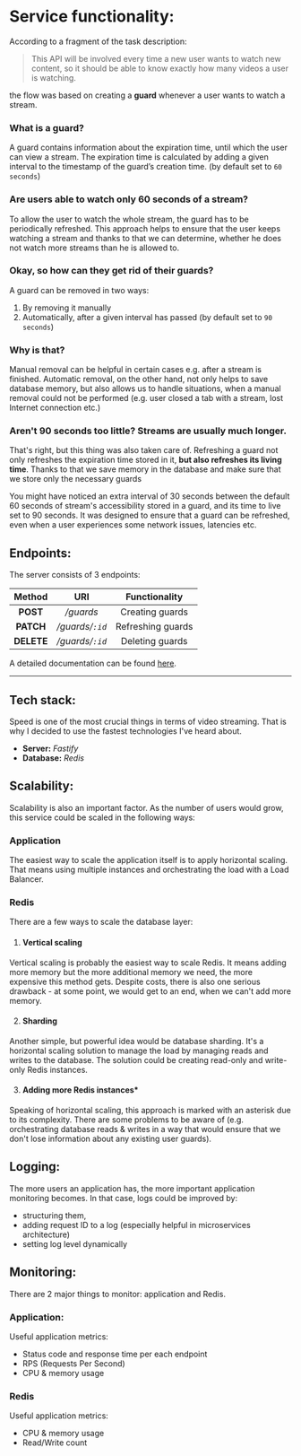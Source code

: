 # Service functionality:

According to a fragment of the task description:
> This API will be involved every time a new user wants to watch new content,
> so it should be able to know exactly how many videos a user is watching.

the flow was based on creating a **guard** whenever a user wants to watch a stream.

### What is a guard?
A guard contains information about the expiration time, until which the user can view a stream.
The expiration time is calculated by adding a given interval to the timestamp of the guard’s creation time. (by default set to `60 seconds`)

### Are users able to watch only 60 seconds of a stream?
To allow the user to watch the whole stream, the guard has to be periodically refreshed.
This approach helps to ensure that the user keeps watching a stream and thanks to that we can determine,
whether he does not watch more streams than he is allowed to.

### Okay, so how can they get rid of their guards?
A guard can be removed in two ways:
1. By removing it manually
2. Automatically, after a given interval has passed (by default set to `90 seconds`)

### Why is that?
Manual removal can be helpful in certain cases e.g. after a stream is finished.
Automatic removal, on the other hand, not only helps to save database memory, but also allows us to handle situations,
when a manual removal could not be performed (e.g. user closed a tab with a stream, lost Internet connection etc.)

### Aren't 90 seconds too little? Streams are usually much longer.
That's right, but this thing was also taken care of. 
Refreshing a guard not only refreshes the expiration time stored in it, **but also refreshes its living time**.
Thanks to that we save memory in the database and make sure that we store only the necessary guards

You might have noticed an extra interval of 30 seconds between
the default 60 seconds of stream's accessibility stored in a guard, and its time to live set to 90 seconds. 
It was designed to ensure that a guard can be refreshed, even when a user experiences some network issues, latencies etc. 

## Endpoints:

The server consists of 3 endpoints:

| Method     |       URI       | Functionality     |
|:----------:|:---------------:|:-----------------:|
| **POST**   |    */guards*    | Creating guards   |
| **PATCH**  | */guards/`:id`* | Refreshing guards |
| **DELETE** | */guards/`:id`* | Deleting guards   |

A detailed documentation can be found [here](endpoints.md). 

--- 

## Tech stack:

Speed is one of the most crucial things in terms of video streaming. 
That is why I decided to use the fastest technologies I've heard about.

- **Server:** *Fastify*
- **Database:** *Redis*


## Scalability:

Scalability is also an important factor. As the number of users would grow,
this service could be scaled in the following ways:

### Application
The easiest way to scale the application itself is to apply horizontal scaling. 
That means using multiple instances and orchestrating the load with a Load Balancer. 

### Redis
There are a few ways to scale the database layer:

1. #### Vertical scaling
Vertical scaling is probably the easiest way to scale Redis.
It means adding more memory but the more additional memory we need, the more expensive this method gets.
Despite costs, there is also one serious drawback - at some point, we would get to an end, when we can't add more memory. 

2. #### Sharding
Another simple, but powerful idea would be database sharding. 
It's a horizontal scaling solution to manage the load by managing reads and writes to the database.
The solution could be creating read-only and write-only Redis instances.

3. #### Adding more Redis instances*
Speaking of horizontal scaling, this approach is marked with an asterisk due to its complexity. 
There are some problems to be aware of (e.g. orchestrating database reads & writes in a way that would ensure
that we don't lose information about any existing user guards).


## Logging:
The more users an application has, the more important application monitoring becomes.
In that case, logs could be improved by:
- structuring them,
- adding request ID to a log (especially helpful in microservices architecture)
- setting log level dynamically


## Monitoring:
There are 2 major things to monitor: application and Redis.

### Application:
Useful application metrics:
- Status code and response time per each endpoint
- RPS (Requests Per Second)
- CPU & memory usage

### Redis
Useful application metrics:

- CPU & memory usage
- Read/Write count
